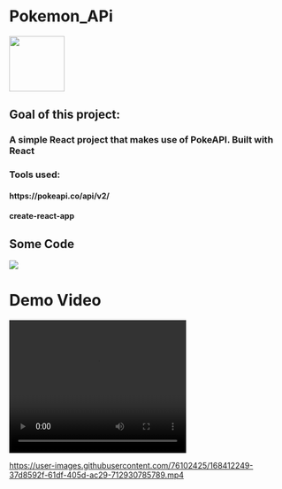 <h1> Pokemon_APi </h1>
<img src="https://user-images.githubusercontent.com/76102425/168288947-f607b432-1b7f-469f-8b73-d956a4b24518.png" style="width:100px;heigth:200px;"></img>

<h2>Goal of this project:</h2>
<h3>A simple React project that makes use of PokeAPI. Built with React </h2>
  
<h3> Tools used:</h3>
     <h4>https://pokeapi.co/api/v2/</h4>
       <h4>create-react-app</h4>

<h2>Some Code</h2>
<img src="https://user-images.githubusercontent.com/76102425/168412034-b66bea15-7e7c-4460-8d04-cd378f9fcbc9.png" style="width:100px,height:120px">


<h1>Demo Video</h1>

<video width="320" height="240" controls>
  <source src="https://user-images.githubusercontent.com/76102425/168412249-37d8592f-61df-405d-ac29-712930785789.mp4" >
</video>


https://user-images.githubusercontent.com/76102425/168412249-37d8592f-61df-405d-ac29-712930785789.mp4

